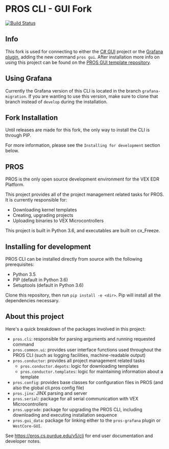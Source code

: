 # PROS CLI - GUI Fork

[![Build Status](https://dev.azure.com/purdue-acm-sigbots/CLI/_apis/build/status/purduesigbots.pros-cli?branchName=develop)](https://dev.azure.com/purdue-acm-sigbots/CLI/_build/latest?definitionId=6&branchName=develop)

## Info
This fork is used for connecting to either the [C# GUI](https://github.com/BWHS-Robotics/WestCore-GUI) project or the [Grafana plugin](https://github.com/BWHS-Robotics/pros-grafana), adding the new command ``pros gui``. After installation more info on using this project can be found on the [PROS GUI template repository](https://github.com/BWHS-Robotics/pros-gui-template). 

## Using Grafana
Currently the Grafana version of this CLI is located in the branch ``grafana-migration``. If you are wanting to use this version, make sure to clone that branch instead of ``develop`` during the installation. 

## Fork Installation 
Until releases are made for this fork, the only way to install the CLI is through PIP.

For more information, please see the ``Installing for development`` section below. 

## PROS 
PROS is the only open source development environment for the VEX EDR Platform.

This project provides all of the project management related tasks for PROS. It is currently responsible for:
 - Downloading kernel templates
 - Creating, upgrading projects
 - Uploading binaries to VEX Microcontrollers

This project is built in Python 3.6, and executables are built on cx_Freeze.

## Installing for development
PROS CLI can be installed directly from source with the following prerequisites:
 - Python 3.5
 - PIP (default in Python 3.6)
 - Setuptools (default in Python 3.6)

Clone this repository, then run `pip install -e <dir>`. Pip will install all the dependencies necessary.

## About this project
Here's a quick breakdown of the packages involved in this project:

- `pros.cli`: responsible for parsing arguments and running requested command
- `pros.common.ui`: provides user interface functions used throughout the PROS CLI (such as logging facilities, machine-readable output)
- `pros.conductor`: provides all project management related tasks
    - `pros.conductor.depots`: logic for downloading templates
    - `pros.conductor.templates`: logic for maintaining information about a template
- `pros.config`: provides base classes for configuration files in PROS (and also the global cli.pros config file)
- `pros.jinx`: JINX parsing and server
- `pros.serial`: package for all serial communication with VEX Microcontrollers
- `pros.upgrade`: package for upgrading the PROS CLI, including downloading and executing installation sequence
- `pros.gui_data`: package for linking either to the ``pros-grafana`` plugin or ``WestCore-GUI``. 

See https://pros.cs.purdue.edu/v5/cli for end user documentation and developer notes.

